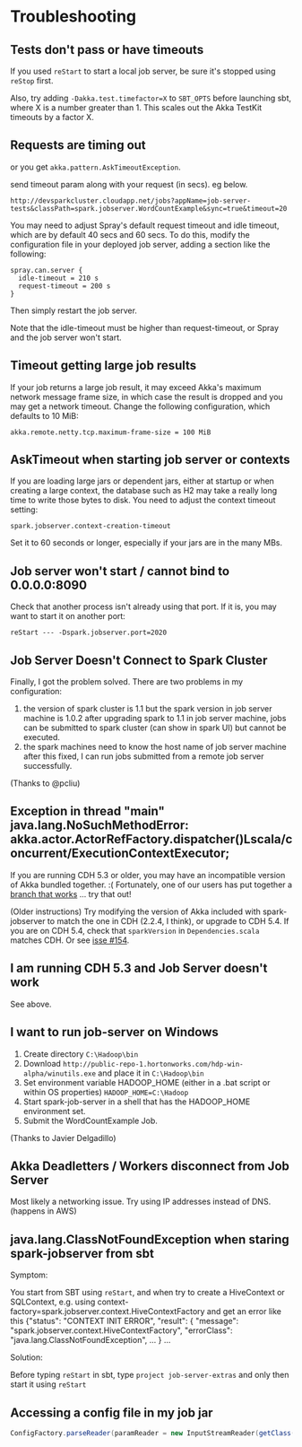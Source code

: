 # Troubleshooting

## Tests don't pass or have timeouts

If you used `reStart` to start a local job server, be sure it's stopped using `reStop` first.

Also, try adding `-Dakka.test.timefactor=X` to `SBT_OPTS` before launching sbt, where X is a number greater than 1.  This scales out the Akka TestKit timeouts by a factor X.

## Requests are timing out

or you get `akka.pattern.AskTimeoutException`.

send timeout param along with your request (in secs). eg below.

```
http://devsparkcluster.cloudapp.net/jobs?appName=job-server-tests&classPath=spark.jobserver.WordCountExample&sync=true&timeout=20
```

You may need to adjust Spray's default request timeout and idle timeout, which are by default 40 secs and 60 secs.  To do this, modify the configuration file in your deployed job server, adding a section like the following:

```
spray.can.server {
  idle-timeout = 210 s
  request-timeout = 200 s
}
```

Then simply restart the job server.

Note that the idle-timeout must be higher than request-timeout, or Spray and the job server won't start.

## Timeout getting large job results

If your job returns a large job result, it may exceed Akka's maximum network message frame size, in which case the result is dropped and you may get a network timeout.  Change the following configuration, which defaults to 10 MiB:

    akka.remote.netty.tcp.maximum-frame-size = 100 MiB

## AskTimeout when starting job server or contexts

If you are loading large jars or dependent jars, either at startup or when creating a large context, the database such as H2 may take a really long time to write those bytes to disk.  You need to adjust the context timeout setting:

    spark.jobserver.context-creation-timeout

Set it to 60 seconds or longer, especially if your jars are in the many MBs.

## Job server won't start / cannot bind to 0.0.0.0:8090

Check that another process isn't already using that port.  If it is, you may want to start it on another port:

    reStart --- -Dspark.jobserver.port=2020

## Job Server Doesn't Connect to Spark Cluster

Finally, I got the problem solved. There are two problems in my configuration:

1. the version of spark cluster is 1.1 but the spark version in job server machine is 1.0.2
after upgrading spark to 1.1 in job server machine, jobs can be submitted to spark cluster (can show in spark UI) but cannot be executed.
2. the spark machines need to know the host name of job server machine
after this fixed, I can run jobs submitted from a remote job server successfully.

(Thanks to @pcliu)

## Exception in thread "main" java.lang.NoSuchMethodError: akka.actor.ActorRefFactory.dispatcher()Lscala/concurrent/ExecutionContextExecutor;

If you are running CDH 5.3 or older, you may have an incompatible version of Akka bundled together.  :(  Fortunately, one of our users has put together a [branch that works](https://github.com/bjoernlohrmann/spark-jobserver/tree/cdh-5.3) ... try that out!

(Older instructions) Try modifying the version of Akka included with spark-jobserver to match the one in CDH (2.2.4, I think), or upgrade to CDH 5.4.   If you are on CDH 5.4, check that `sparkVersion` in `Dependencies.scala` matches CDH.  Or see [isse #154](https://github.com/spark-jobserver/spark-jobserver/issues/154).

## I am running CDH 5.3 and Job Server doesn't work

See above.

## I want to run job-server on Windows

1. Create directory `C:\Hadoop\bin`
2. Download `http://public-repo-1.hortonworks.com/hdp-win-alpha/winutils.exe` and place it in `C:\Hadoop\bin`
3. Set environment variable HADOOP_HOME (either in a .bat script or within OS properties)  `HADOOP_HOME=C:\Hadoop`
4. Start spark-job-server in a shell that has the HADOOP_HOME environment set.
5. Submit the WordCountExample Job.

(Thanks to Javier Delgadillo)

## Akka Deadletters / Workers disconnect from Job Server

Most likely a networking issue. Try using IP addresses instead of DNS.  (happens in AWS)

## java.lang.ClassNotFoundException when staring spark-jobserver from sbt

Symptom: 

You start from SBT using `reStart`, and when try to create a HiveContext or SQLContext, e.g. using context-factory=spark.jobserver.context.HiveContextFactory and get an error like this 
    {"status": "CONTEXT INIT ERROR",
      "result": {
        "message": "spark.jobserver.context.HiveContextFactory",
        "errorClass": "java.lang.ClassNotFoundException",
        ...
      }
    ...
    
Solution:

Before typing `reStart` in sbt, type `project job-server-extras` and only then start it using `reStart` 

## Accessing a config file in my job jar

```scala
ConfigFactory.parseReader(paramReader = new InputStreamReader(getClass().getResourceAsStream(s"/$myPassedConfigPath"))
```

